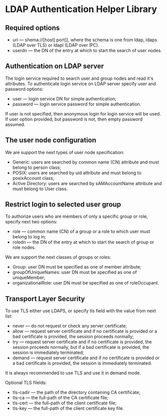 # LDAP Authentication Helper Library

## Required options

*  uri — shema://[host[:port]], where the schema is one from ldap, ldaps
   (LDAP over TLS) or ldapi (LDAP over IPC).
*  userdn — the DN of the entry at which to start the search of user nodes.

## Authentication on LDAP server

The login service required to search user and group nodes and read it's
attributes. To authenticate login service on LDAP server specify user and
password options:

*  user — login service DN for simple authentication;
*  password — login service password for simple authentication.

If user is not specified, then anonymous login for login service will be used.
If user option provided, but password is not, then empty password assumed.

## The user node configuration

We are support the next types of user node specification:

*  Generic: users are searched by common name (CN) attribute and must belong
   to person class;
*  POSIX: users are searched by uid attribute and must belong to posixAccount
   class;
*  Active Directory: users are searched by sAMAccountName attribute and must
   belong to User class.

## Restrict login to selected user group

To authorize users who are members of only a specific group or role, specify
next two options:

*  role — common name (CN) of a group or a role to which user must belong
   to log in;
*  roledn — the DN of the entry at which to start the search of group or
   role nodes.

We are support the next classes of groups or roles:

*  Group: user DN must be specified as one of member attribute;
*  groupOfUniqueNames: user DN must be specified as one of uniqueMember;
*  organizationalRole: user DN must be specified as one of roleOccupant.

## Transport Layer Security

To use TLS either use LDAPS, or specify tls field with the value from next
list:

*  never — do not request or check any server certificate;
*  allow — request server certificate and if no certificate is provided or
   a bad certificate is provided, the session proceeds normally;
*  try — request server certificate and if no certificate is provided, the
   session proceeds normally, but if a bad certificate is provided, the
   session is immediately terminated;
*  demand — request server certificate and if no certificate is provided or
   a bad certificate is provided, the session is immediately terminated.

It is always recommended to use TLS and use it in demand mode.

Optional TLS filelds:

*  tls-cadir — the path of the directory containing CA certificate;
*  tls-ca — the full-path of the CA certificate file;
*  tls-cert — the full-path of the client certificate file;
*  tls-key — the full-path of the client certificate key file.
